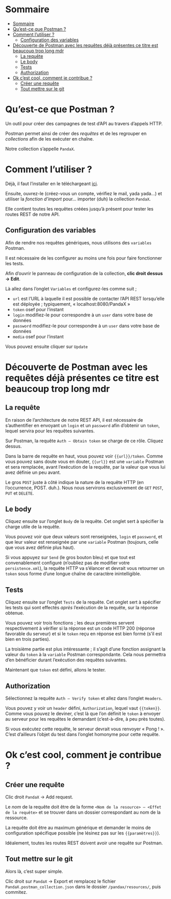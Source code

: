 # Sommaire 
- [Sommaire](#sommaire)
- [Qu’est-ce que Postman ?](#quest-ce-que-postman)
- [Comment l’utiliser ?](#comment-lutiliser)
  - [Configuration des variables](#configuration-des-variables)
- [Découverte de Postman avec les requêtes déjà présentes ce titre est beaucoup trop long mdr](#d%c3%a9couverte-de-postman-avec-les-requ%c3%aates-d%c3%a9j%c3%a0-pr%c3%a9sentes-ce-titre-est-beaucoup-trop-long-mdr)
  - [La requête](#la-requ%c3%aate)
  - [Le body](#le-body)
  - [Tests](#tests)
  - [Authorization](#authorization)
- [Ok c’est cool, comment je contribue ?](#ok-cest-cool-comment-je-contribue)
  - [Créer une requête](#cr%c3%a9er-une-requ%c3%aate)
  - [Tout mettre sur le git](#tout-mettre-sur-le-git)

# Qu’est-ce que Postman ?

Un outil pour créer des campagnes de test d’API au travers d’appels HTTP.

Postman permet ainsi de créer des *requêtes* et de les regrouper en *collections* afin de les exécuter en chaîne.

Notre collection s’appelle `PandaX`.

# Comment l’utiliser ?

Déjà, il faut l’installer en le téléchargeant [ici](https://www.getpostman.com/downloads/).

Ensuite, ouvrez-le (créez-vous un compte, vérifiez le mail, yada yada…) et utiliser la *fonction d’import* pour… importer (duh) la collection `PandaX`.

Elle contient toutes les requêtes créées jusqu’à présent pour tester les routes REST de notre API.

## Configuration des variables

Afin de rendre nos requêtes génériques, nous utilisons des `variables` Postman.

Il est nécessaire de les configurer au moins une fois pour faire fonctionner les tests.

Afin d’ouvrir le panneau de configuration de la collection, **clic droit dessus → Edit**.

Là allez dans l’onglet `Variables` et configurez-les comme suit ;
- `url` est l’URL à laquelle il est possible de contacter l’API REST lorsqu’elle est déployée ; typiquement, « localhost:8080/PandaX »
- `token` osef pour l’instant
- `login` modifiez-le pour correspondre à un `user` dans votre base de données
- `password` modifiez-le pour correspondre à un `user` dans votre base de données
- `media` osef pour l’instant

Vous pouvez ensuite cliquer sur `Update`

# Découverte de Postman avec les requêtes déjà présentes ce titre est beaucoup trop long mdr

## La requête

En raison de l’architecture de notre REST API, il est nécessaire de s’authentifier en envoyant un `login` et un `password` afin d’obtenir un `token`, lequel servira pour les requêtes suivantes.

Sur Postman, la requête `Auth – Obtain token` se charge de ce rôle. Cliquez dessus.

Dans la barre de requête en haut, vous pouvez voir `{{url}}/token`. Comme vous pouvez sans doute vous en douter, `{{url}}` est une `variable` Postman et sera remplacée, avant l’exécution de la requête, par la valeur que vous lui avez définie un peu avant.

Le gros `POST` juste à côté indique la nature de la requête HTTP (en l’occurrence, POST. duh.). Nous nous servirons exclusivement de `GET` `POST`, `PUT` et `DELETE`.

## Le body

Cliquez ensuite sur l’onglet `Body` de la requête. Cet onglet sert à spécifier la charge utile de la requête.

Vous pouvez voir que deux valeurs sont renseignées, `login` et `password`, et que leur valeur est renseignée par une `variable` Postman (toujours, celle que vous avez définie plus haut).

Si vous appuyez sur `Send` (le gros bouton bleu) et que tout est convenablement configuré (n’oubliez pas de modifier votre `persistence.xml`), la requête HTTP va s’élancer et devrait vous retourner un `token` sous forme d’une longue chaîne de caractère inintelligible.

## Tests

Cliquez ensuite sur l’onglet `Tests` de la requête. Cet onglet sert à spécifier les tests qui sont effectés *après* l’exécution de la requête, sur la réponse obtenue.

Vous pouvez voir trois fonctions ; les deux premières servent respectivement à vérifier si la réponse est un code HTTP 200 (réponse favorable du serveur) et si le `token` reçu en réponse est bien formé (s’il est bien en trois parties).

La troisième partie est plus intéressante ; il s’agit d’une fonction assignant la valeur du `token` à la `variable` Postman correspondante. Cela nous permettra d’en bénéficier durant l’exécution des requêtes suivantes.

Maintenant que `token` est défini, allons le tester.

## Authorization

Sélectionnez la requête `Auth – Verify token` et allez dans l’onglet `Headers`.

Vous pouvez y voir un `header` défini, `Authorization`, lequel vaut `{{token}}`. Comme vous pouvez le deviner, c’est là que l’on définit le `token` à envoyer au serveur pour les requêtes le demandant (c’est-à-dire, à peu près toutes).

Si vous exécutez cette requête, le serveur devrait vous renvoyer « Pong ! ». C’est d’ailleurs l’objet du test dans l’onglet homonyme pour cette requête.

# Ok c’est cool, comment je contribue ?

## Créer une requête

Clic droit `PandaX` → Add request.

Le *nom* de la requête doit être de la forme `<Nom de la resource> – <Effet de la requête>` et se trouver dans un dossier correspondant au nom de la ressource.

La requête doit être au maximum générique et demander le moins de configuration spécifique possible (ne lésinez pas sur les `{{paramètres}}`).

Idéalement, toutes les routes REST doivent avoir une requête sur Postman.

## Tout mettre sur le git

Alors là, c’est super simple.

Clic droit sur `PandaX` → Export et remplacez le fichier `PandaX.postman_collection.json` dans le dossier `/pandax/resources/`, puis commitez.
